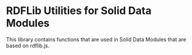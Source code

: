 # RDFLib Utilities for Solid Data Modules

This library contains functions that are used in Solid Data Modules that are based on rdflib.js. 